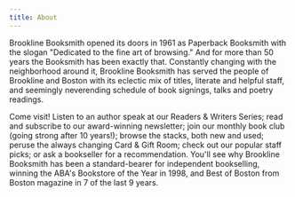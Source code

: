 ```yaml
---
title: About
---
```


Brookline Booksmith opened its doors in 1961 as Paperback Booksmith with the slogan "Dedicated to the fine art of browsing." And for more than 50 years the Booksmith has been exactly that. Constantly changing with the neighborhood around it, Brookline Booksmith has served the people of Brookline and Boston with its eclectic mix of titles, literate and helpful staff, and seemingly neverending schedule of book signings, talks and poetry readings.

Come visit! Listen to an author speak at our Readers & Writers Series; read and subscribe to our award-winning newsletter; join our monthly book club (going strong after 10 years!); browse the stacks, both new and used; peruse the always changing Card & Gift Room; check out our popular staff picks; or ask a bookseller for a recommendation. You'll see why Brookline Booksmith has been a standard-bearer for independent bookselling, winning the ABA's Bookstore of the Year in 1998, and Best of Boston from Boston magazine in 7 of the last 9 years.